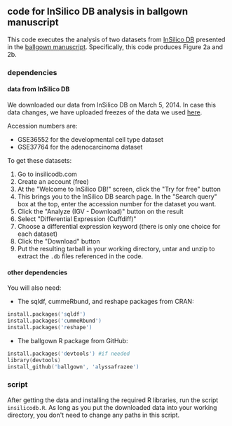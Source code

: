 ## code for InSilico DB analysis in ballgown manuscript

This code executes the analysis of two datasets from [InSilico DB](https://insilicodb.com/) presented in the [ballgown manuscript](http://biorxiv.org/content/early/2014/03/30/003665). Specifically, this code produces Figure 2a and 2b.

### dependencies

#### data from InSilico DB

We downloaded our data from InSilico DB on March 5, 2014. In case this data changes, we have uploaded freezes of the data we used [here](). 

Accession numbers are:
* GSE36552 for the developmental cell type dataset
* GSE37764 for the adenocarcinoma dataset

To get these datasets:
1. Go to insilicodb.com
2. Create an account (free)
3. At the "Welcome to InSilico DB!" screen, click the "Try for free" button
4. This brings you to the InSilico DB search page. In the "Search query" box at the top, enter the accession number for the dataset you want.
5. Click the "Analyze (IGV - Download)" button on the result
6. Select "Differential Expression (Cuffdiff)"
7. Choose a differential expression keyword (there is only one choice for each dataset)
8. Click the "Download" button
9. Put the resulting tarball in your working directory, untar and unzip to extract the `.db` files referenced in the code.

#### other dependencies
You will also need:  
* The sqldf, cummeRbund, and reshape packages from CRAN:
```S
install.packages('sqldf')
install.packages('cummeRbund')
install.packages('reshape')
```
* The ballgown R package from GitHub:
```S
install.packages('devtools') #if needed
library(devtools)
install_github('ballgown', 'alyssafrazee')
```

### script
After getting the data and installing the required R libraries, run the script `insilicodb.R`. As long as you put the downloaded data into your working directory, you don't need to change any paths in this script.

